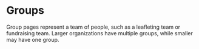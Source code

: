 # Groups

Group pages represent a team of people, such as a leafleting team or fundraising
team. Larger organizations have multiple groups, while smaller may have one
group.

<!--how-do-i-create-a-new-group.md-->
<!--how-do-i-edit-a-group.md-->
<!--how-do-i-delete-a-group.md-->
<!--how-do-i-unpublish-a-group.md-->
